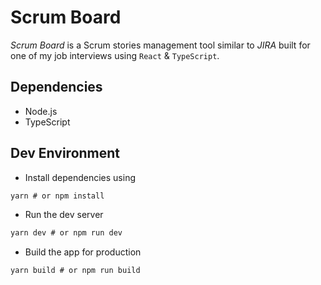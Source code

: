 # Scrum Board

_Scrum Board_ is a Scrum stories management tool similar to _JIRA_ built for one of my job interviews using `React` & `TypeScript`.

## Dependencies

- Node.js
- TypeScript

## Dev Environment

- Install dependencies using

```md
yarn # or npm install
```

- Run the dev server

```md
yarn dev # or npm run dev
```

- Build the app for production

```md
yarn build # or npm run build
```
